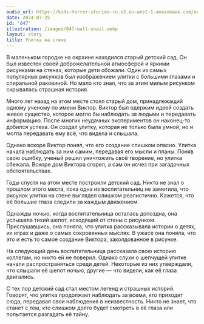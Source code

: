 ```yaml
---
audio_url: https://kids-horror-stories-ru.s3.eu-west-1.amazonaws.com/audio/047-wall-snail.mp3
date: 2024-07-25
id: '047'
illustration: /images/047-wall-snail.webp
layout: story
title: Улитка на стене
---
```


В маленьком городке на окраине находился старый детский сад. Он был известен своей доброжелательной атмосферой и яркими рисунками на стенах, которые дети обожали. Один из самых популярных рисунков был изображением улитки с большими глазами и спиральной раковиной. Но мало кто знал, что за этим милым рисунком скрывалась страшная история.

Много лет назад на этом месте стоял старый дом, принадлежащий одному ученому по имени Виктор. Виктор был одержим идеей создать живое существо, которое могло бы наблюдать за людьми и передавать информацию. После многих неудачных экспериментов он наконец-то добился успеха. Он создал улитку, которая не только была умной, но и могла передавать ему всё, что видела и слышала.

Однако вскоре Виктор понял, что его создание слишком опасно. Улитка начала наблюдать за ним самим, передавая его мысли и планы. Поняв свою ошибку, ученый решил уничтожить своё творение, но улитка сбежала. Вскоре дом Виктора сгорел, а сам он исчез при загадочных обстоятельствах.

Годы спустя на этом месте построили детский сад. Никто не знал о прошлом этого места, пока одна из воспитательниц не заметила, что рисунок улитки на стене выглядел слишком реалистично. Кажется, что её большие глаза следили за каждым движением.

Однажды ночью, когда воспитательница осталась допоздна, она услышала тихий шепот, исходящий от стены с рисунком. Прислушавшись, она поняла, что улитка рассказывала истории о детях, их играх и даже о самых сокровенных мыслях. В ужасе она поняла, что это и есть то самое создание Виктора, заколдованное в рисунке.

На следующий день воспитательница рассказала свою историю коллегам, но никто ей не поверил. Однако слухи о шепчущей улитке начали распространяться среди детей. Некоторые из них утверждали, что слышали её шепот ночью, другие — что видели, как её глаза двигались.

С тех пор детский сад стал местом легенд и страшных историй. Говорят, что улитка продолжает наблюдать за всеми, кто приходит сюда, передавая свои наблюдения в неизвестность. Никто не знает, что станет с тем, кто слишком долго будет смотреть в её глаза или попытается разгадать её тайну.